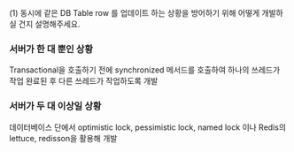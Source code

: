 (1) 동시에 같은 DB Table row 를 업데이트 하는 상황을 방어하기 위해 어떻게 개발하실 건지 설명해주세요.


### 서버가 한 대 뿐인 상황
Transactional을 호출하기 전에 synchronized 메서드를 호출하여
하나의 쓰레드가 작업 완료된 후 다른 쓰레드가 작업하도록 개발

### 서버가 두 대 이상일 상황
데이터베이스 단에서 optimistic lock, pessimistic lock, named lock 이나
Redis의 lettuce, redisson을 활용해 개발
